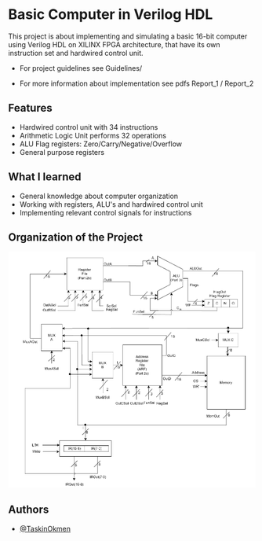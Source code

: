 
# Basic Computer in Verilog HDL

This project is about implementing and simulating a basic 16-bit computer using Verilog HDL on XILINX FPGA architecture, that have its own instruction set and hardwired control unit.

- For project guidelines see Guidelines/

- For more information about implementation see pdfs Report_1 / Report_2

## Features

 - Hardwired control unit with 34 instructions
 - Arithmetic Logic Unit performs 32 operations
 - ALU Flag registers: Zero/Carry/Negative/Overflow
 - General purpose registers

## What I learned

 - General knowledge about computer organization
 - Working with registers, ALU's and hardwired control unit
 - Implementing relevant control signals for instructions


## Organization of the Project

![Computer Organization of the Project](Guidelines/Image/computer_organization.PNG)


## Authors

- [@TaskinOkmen](https://www.github.com/TaskinOkmen)
